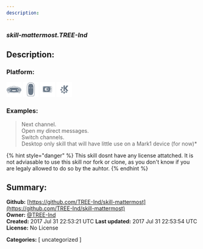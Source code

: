 ```yaml
---
description: 
---
```


### _skill-mattermost.TREE-Ind_  
## Description:  
  
  
  
### Platform:  
 ![Mark I](../.gitbook/assets/mark-1-icon.png)  ![Mark II](../.gitbook/assets/mark-2-icon.png)  ![Picroft](../.gitbook/assets/picroft-icon.png)  ![plasmoid](../.gitbook/assets/kde.png)   
### Examples:  
> Next channel.  
> Open my direct messages.  
> Switch channels.  
> Desktop only skill that will have little use on a Mark1 device (for now)*  
>   
  
{% hint style="danger" %}
This skill dosnt have any license attatched. It is not adviasable to use this skill nor fork or clone, as you don't know if you are legaly allowed to do so by the auhtor.
{% endhint %}
  
## Summary:  
**Github:** [https://github.com/TREE-Ind/skill-mattermost](https://github.com/TREE-Ind/skill-mattermost)  
**Owner:** [@TREE-Ind](https://github.com/TREE-Ind)  
**Created:** 2017 Jul 31 22:53:21 UTC  **Last updated:** 2017 Jul 31 22:53:54 UTC  
**License:** No License  
  
**Categories:** [ uncategorized ]   
